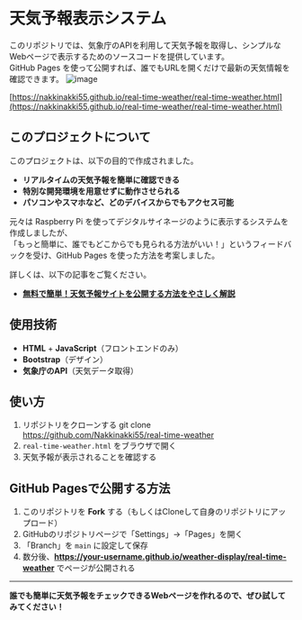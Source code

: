 # 天気予報表示システム

このリポジトリでは、気象庁のAPIを利用して天気予報を取得し、シンプルなWebページで表示するためのソースコードを提供しています。  
GitHub Pages を使って公開すれば、誰でもURLを開くだけで最新の天気情報を確認できます。
![image](https://github.com/user-attachments/assets/b61a43f9-e0e0-4078-a15f-c34a9bf84212)

[https://nakkinakki55.github.io/real-time-weather/real-time-weather.html](https://nakkinakki55.github.io/real-time-weather/real-time-weather.html)

## このプロジェクトについて

このプロジェクトは、以下の目的で作成されました。

- **リアルタイムの天気予報を簡単に確認できる**
- **特別な開発環境を用意せずに動作させられる**
- **パソコンやスマホなど、どのデバイスからでもアクセス可能**

元々は Raspberry Pi を使ってデジタルサイネージのように表示するシステムを作成しましたが、  
「もっと簡単に、誰でもどこからでも見られる方法がいい！」というフィードバックを受け、GitHub Pages を使った方法を考案しました。

詳しくは、以下の記事をご覧ください。

- **[無料で簡単！天気予報サイトを公開する方法をやさしく解説](https://qiita.com/nishifeoda/items/de3e8b7081a9381c0ce7)**  

## 使用技術

- **HTML** + **JavaScript**（フロントエンドのみ）
- **Bootstrap**（デザイン）
- **気象庁のAPI**（天気データ取得）

## 使い方

1. リポジトリをクローンする  git clone https://github.com/Nakkinakki55/real-time-weather
2. `real-time-weather.html` をブラウザで開く
3. 天気予報が表示されることを確認する

## GitHub Pagesで公開する方法

1. このリポジトリを **Fork** する（もしくはCloneして自身のリポジトリにアップロード）
2. GitHubのリポジトリページで「Settings」→「Pages」を開く
3. 「Branch」を `main` に設定して保存
4. 数分後、**https://your-username.github.io/weather-display/real-time-weather** でページが公開される


---

**誰でも簡単に天気予報をチェックできるWebページを作れるので、ぜひ試してみてください！**
